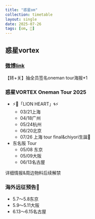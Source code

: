 ```yaml
---
title: "惑星om"
collection: timetable
layout: single
date: 2025-07-26
tags: [om, 🎂]
---
```



## 惑星vortex 

### [微博link](https://weibo.com/6596154111/5136132301914192)

【转+关】抽全员签名oneman tour海报*1

### 惑星VORTEX Oneman Tour 2025
    
- ⚡️🦁「LION HEART」🌀⚡️
  - 03/21上海
  - 04/18广州
  - 05/24杭州
  - 06/20北京
  - 07/26 上海 tour final&chiyori生誕💙
- 东名阪 Tour
  - 05/08 东京
  - 05/09大阪
  - 06/13名古屋
  
详细情报&周边物料后续解禁

### 海外远征预告🔎

- 5.7～5.8东京
- 5.9～5.11大阪
- 6.13～6.15名古屋